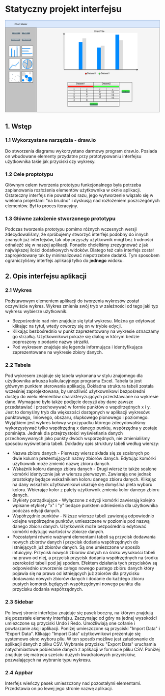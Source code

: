 # Statyczny projekt interfejsu

![InterfacePrototype](img/prototype.svg)

## 1. Wstęp

### 1.1 Wykorzystane narzędzia - draw.io
Do stworzenia diagramu wykorzystano darmowy program draw.io. Posiada on wbudowane elementy przydatne przy prototypowaniu interfejsu użytkownika takie jak przyciski czy wykresy. 

### 1.2 Cele proptotypu
Głównym celem tworzenia prototypu funkcjonalnego była potrzeba zaplanowania rozłożenia elementów użytkownika w oknie aplikacji. Ostateczny interfejs nie powstał od razu, jego wytworzenie wiązało się w wieloma projektami "na brudno" i dyskusją nad rozłożeniem poszczegónych elementów. Był to proces iteracyjny.

### 1.3 Główne założenie stworzonego prototypu
Podczas tworzenia prototypu pomimo różnych wczesnych wersji zdecydowaliśmy, że spróbujemy stworzyć interfejs podobny do innych znanych już interfejsów, tak oby przyszły użytkownik mógł bez trudności odnaleźć się w naszej aplikacji. Ponadto chcieliśmy zrezygnować z jak największej ilości dodatkowych widoków. Dlatego też cała interfejs został zaprojektowany tak by minimalizować niepotrzebne dadatki. Tym sposobem ograniczyliśmy interfejs aplikacji tylko do __jednego__ widoku.

## 2. Opis interfejsu aplikacji

### 2.1 Wykres
Podstawowym elementem aplikacji do tworzenia wykresów został oczywiście wykres. Wykres zmienia swój tryb w zależności od tego jaki typ wykresu wybierze użytkownik.
* Bezpośrednio nad nim znajduje się tytuł wykresu. Można go edytować klikając na tytuł, wtedy otworzy się on w trybie edycji. 
* Klikając bezbośrednio w punkt zaprezentowany na wykresie oznaczamy go strzałką. Użytkownikowi pokaże się dialog w którym bedzie poproszony o podanie nazwy strzałki. 
* Pod wykresem znajduje się legenda informująca i identyfikująca zaprezentowane na wykresie zbiory danych.

### 2.2 Tabela 
Pod wykresem znajduje się tabela wykonana w stylu znajomego dla użytkownika arkusza kalkulacyjnego programu Excel. Tabela ta jest głównym punktem sterowania aplikacją.  Dokładna struktura tabeli została wcześniej zaprojektowana, by umożliwić użytkownikowi bezpośredni dostęp do wielu elementów charakteryzujących przedstawiane na wykresie dane. Wymagane było także podjęcie decyzji aby dane zawsze przedstawiać i przechowywać w formie punktów o współrzędnych x i y. Jest to domyślny tryb dla większości dostępnych w aplikacji wykresów: punktowego, liniowego, obszaru, słupkowego pionowego i poziomego. Wyjątkiem jest wykres kołowy w przypadku którego zdecydowaliśmy wykorzystywać tylko współrzędną x danego punktu, wspórzędna y zostaje pominięta. Jednak dla przejrzystości wyświetlania danych przechowywanych jako punkty dwóch wspórzędnych, nie zmienialiśmy sposobu wyświetlania tabeli. Dokładny opis struktury tabeli według wierszy:
* Nazwa zbioru danych - Pierwszy wiersz składa się ze scalonych po dwie kolumn prezentujących nazwy zbiorów danych. Edytując komórki użytkownik może zmienić nazwę zbioru danych.
* Wskaźnik koloru danego zbioru danych - Drugi wiersz to także scalone komórki identycznie jak w wierszu pierwszym. Zawierają one jednak prostokąty będące wskaźnikiem koloru danego zbioru danych. Klikając na dany wskaźnik użytkownikowi ukazuje się domyślna pleta wyboru koloru. Wbierając kolor z palety użytkownik zmienia kolor danego zbioru danych.
* Etykiety porządkujące - Wyłączone z edycji komórki zawierają kolejno wpisane etykiety "x" i "y" bedące punktem odniesienia dla użytkownika podczas edycji danych.
* Współrzędnie punktów - Niższe wiersze tabeli zawierają odpowiednio kolejne współrzędne punktów, umieszczene w poziomie pod nazwą danego zbioru danych. Użytkownik może bezpośrednio edytować komórki edytując wartości w zbiorze danych. 
* Pozostałymi równie ważnymi elementami tabeli są przycisk dodawania nowych zbiorów danych i przycisk dodania współrzędnych do istniejących już zbiorów danych. Są one umiezczone w sposób intuicyjny. Przycisk nowych zbiorów danych na śroku wysokości tabeli na prawo od niej, a przycisk przycisk dodania współrzędnych na środku szerokości tabeli pod jej spodem. Efektem działania tych przycisków są odpowiednio utworzenie całego nowego pustego zbióru danych który pojawia się na prawo od istniejących już zbiorów dla przycisku dodawania nowych zbiorów danych i dodanie do każdego zbioru pustych komórek będących współrzędnymi nowego punktu dla przycisku dodania współrzędnych.
  
### 2.3 Sidebar
Po lewej stronie interfejsu znajduje się pasek boczny, na którym znajdują się pozostałe elementy interfejsu. Zaczynając od góry na jednej wysokości umiezczone są przyciski Undo i Redo. Umożliwiają one cofanie i powtarzanie akcji aplikacji. Poniżej umieszczone są przyciski "Import Data" i "Export Data". Klikając "Import Data" użytkownikowi prezentuje się systemowo okno wyboru pliu. W ten sposób możliwe jest załadowanie do aplikacji danych z pliku CSV. Wybranie przycisku "Export Data" uruchamia natychmiastowe pobieranie danych z aplikacji w formacie pliku CSV. Poniżej znajduje się matryca sześciu dużych kwadratowych przycisków, pozwalających na wybranie typu wykresu.

### 2.4 Appbar
Interfejs wieńczy pasek umieszczony nad pozostałymi elementami. Przedstawia on po lewej jego stronie nazwę aplikacji.


